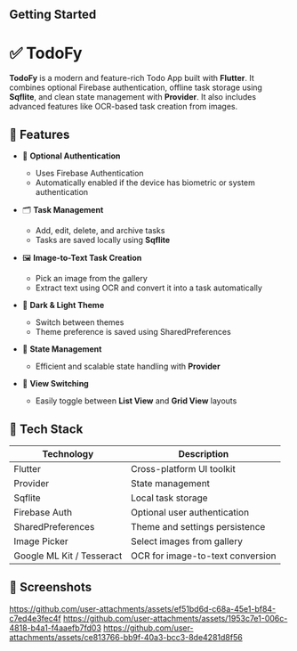 ## Getting Started

# ✅ TodoFy

**TodoFy** is a modern and feature-rich Todo App built with **Flutter**. It combines optional Firebase authentication, offline task storage using **Sqflite**, and clean state management with **Provider**. It also includes advanced features like OCR-based task creation from images.

## 🚀 Features

- 🔐 **Optional Authentication**
  - Uses Firebase Authentication
  - Automatically enabled if the device has biometric or system authentication

- 🗂️ **Task Management**
  - Add, edit, delete, and archive tasks
  - Tasks are saved locally using **Sqflite**

- 🖼️ **Image-to-Text Task Creation**
  - Pick an image from the gallery
  - Extract text using OCR and convert it into a task automatically

- 🌙 **Dark & Light Theme**
  - Switch between themes
  - Theme preference is saved using SharedPreferences

- 🧠 **State Management**
  - Efficient and scalable state handling with **Provider**

- 🔄 **View Switching**
  - Easily toggle between **List View** and **Grid View** layouts

## 🧪 Tech Stack

| Technology         | Description                         |
|--------------------|-------------------------------------|
| Flutter            | Cross-platform UI toolkit           |
| Provider           | State management                    |
| Sqflite            | Local task storage                  |
| Firebase Auth      | Optional user authentication        |
| SharedPreferences  | Theme and settings persistence      |
| Image Picker       | Select images from gallery          |
| Google ML Kit / Tesseract | OCR for image-to-text conversion |

## 📸 Screenshots





https://github.com/user-attachments/assets/ef51bd6d-c68a-45e1-bf84-c7ed4e3fec4f
https://github.com/user-attachments/assets/1953c7e1-006c-4818-b4a1-f4aaefb7fd03
https://github.com/user-attachments/assets/ce813766-bb9f-40a3-bcc3-8de4281d8f56

